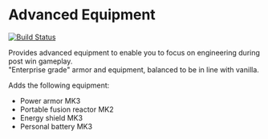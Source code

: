 # Advanced Equipment
[![Build Status](https://travis-ci.org/DanielSolyom/advanced-equipment.svg?branch=master)](https://travis-ci.org/DanielSolyom/advanced-equipment)

Provides advanced equipment to enable you to focus on engineering during post win gameplay.  
"Enterprise grade" armor and equipment, balanced to be in line with vanilla.

Adds the following equipment:
- Power armor MK3
- Portable fusion reactor MK2
- Energy shield MK3
- Personal battery MK3

